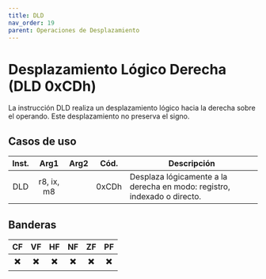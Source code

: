 ```yaml
---
title: DLD
nav_order: 19
parent: Operaciones de Desplazamiento
---
```


# Desplazamiento Lógico Derecha (DLD 0xCDh)

La instrucción DLD realiza un desplazamiento lógico hacia la derecha sobre el operando. Este desplazamiento no preserva el signo.

## Casos de uso

| Inst. |     Arg1     | Arg2 | Cód.  | Descripción                                                              |
|:-----:|:------------:|:----:|:-----:|--------------------------------------------------------------------------|
| DLD   | r8, ix, m8   |      | 0xCDh | Desplaza lógicamente a la derecha en modo: registro, indexado o directo.   |

## Banderas

| CF  | VF  | HF  | NF  | ZF  | PF  |
|:---:|:---:|:---:|:---:|:---:|:---:|
| ✖️  | ✖️  | ✖️  | ✖️  | ✖️  | ✖️  |
